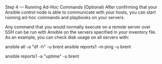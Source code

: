 Step 4 — Running Ad-Hoc Commands (Optional)
After confirming that your Ansible control node is able to communicate with your hosts, you can start running ad-hoc commands and playbooks on your servers.

Any command that you would normally execute on a remote server over SSH can be run with Ansible on the servers specified in your inventory file. As an example, you can check disk usage on all servers with:

ansible all -a "df -h" -u brent
ansible reports1 -m ping -u brent

ansible reports1 -a "uptime" -u brent

